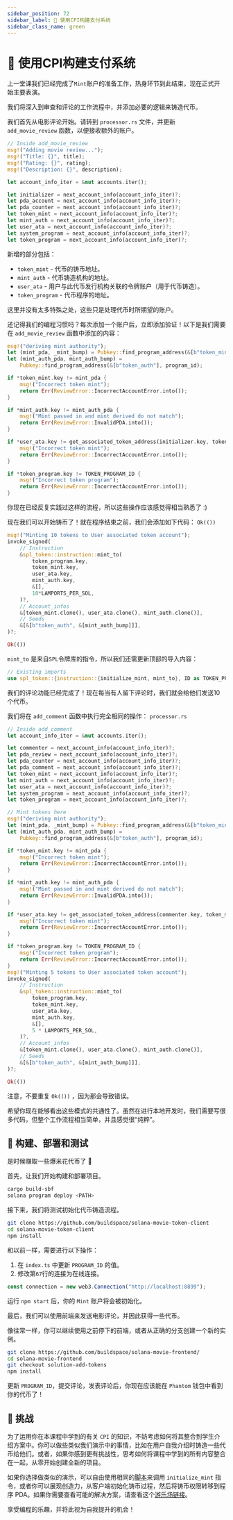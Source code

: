 ```yaml
---
sidebar_position: 72
sidebar_label: 💸 使用CPI构建支付系统
sidebar_class_name: green
---
```


# 💸 使用CPI构建支付系统

上一堂课我们已经完成了`Mint`账户的准备工作，热身环节到此结束，现在正式开始主要表演。

我们将深入到审查和评论的工作流程中，并添加必要的逻辑来铸造代币。

我们首先从电影评论开始。请转到 `processor.rs` 文件，并更新 `add_movie_review` 函数，以便接收额外的账户。

```rust
// Inside add_movie_review
msg!("Adding movie review...");
msg!("Title: {}", title);
msg!("Rating: {}", rating);
msg!("Description: {}", description);

let account_info_iter = &mut accounts.iter();

let initializer = next_account_info(account_info_iter)?;
let pda_account = next_account_info(account_info_iter)?;
let pda_counter = next_account_info(account_info_iter)?;
let token_mint = next_account_info(account_info_iter)?;
let mint_auth = next_account_info(account_info_iter)?;
let user_ata = next_account_info(account_info_iter)?;
let system_program = next_account_info(account_info_iter)?;
let token_program = next_account_info(account_info_iter)?;
```

新增的部分包括：

- `token_mint` - 代币的铸币地址。
- `mint_auth` - 代币铸造机构的地址。
- `user_ata` - 用户与此代币发行机构关联的令牌账户（用于代币铸造）。
- `token_program` - 代币程序的地址。

这里并没有太多特殊之处，这些只是处理代币时所期望的账户。

还记得我们的编程习惯吗？每次添加一个账户后，立即添加验证！以下是我们需要在 `add_movie_review` 函数中添加的内容：

```rust
msg!("deriving mint authority");
let (mint_pda, _mint_bump) = Pubkey::find_program_address(&[b"token_mint"], program_id);
let (mint_auth_pda, mint_auth_bump) =
    Pubkey::find_program_address(&[b"token_auth"], program_id);

if *token_mint.key != mint_pda {
    msg!("Incorrect token mint");
    return Err(ReviewError::IncorrectAccountError.into());
}

if *mint_auth.key != mint_auth_pda {
    msg!("Mint passed in and mint derived do not match");
    return Err(ReviewError::InvalidPDA.into());
}

if *user_ata.key != get_associated_token_address(initializer.key, token_mint.key) {
    msg!("Incorrect token mint");
    return Err(ReviewError::IncorrectAccountError.into());
}

if *token_program.key != TOKEN_PROGRAM_ID {
    msg!("Incorrect token program");
    return Err(ReviewError::IncorrectAccountError.into());
}
```

你现在已经反复实践过这样的流程，所以这些操作应该感觉得相当熟悉了 :)

现在我们可以开始铸币了！就在程序结束之前，我们会添加如下代码： `Ok(())`

```rust
msg!("Minting 10 tokens to User associated token account");
invoke_signed(
    // Instruction
    &spl_token::instruction::mint_to(
        token_program.key,
        token_mint.key,
        user_ata.key,
        mint_auth.key,
        &[],
        10*LAMPORTS_PER_SOL,
    )?,
    // Account_infos
    &[token_mint.clone(), user_ata.clone(), mint_auth.clone()],
    // Seeds
    &[&[b"token_auth", &[mint_auth_bump]]],
)?;

Ok(())
```

`mint_to` 是来自`SPL`令牌库的指令，所以我们还需更新顶部的导入内容：

```rust
// Existing imports
use spl_token::{instruction::{initialize_mint, mint_to}, ID as TOKEN_PROGRAM_ID};
```

我们的评论功能已经完成了！现在每当有人留下评论时，我们就会给他们发送10个代币。

我们将在 `add_comment` 函数中执行完全相同的操作： `processor.rs`

```rust
// Inside add_comment
let account_info_iter = &mut accounts.iter();

let commenter = next_account_info(account_info_iter)?;
let pda_review = next_account_info(account_info_iter)?;
let pda_counter = next_account_info(account_info_iter)?;
let pda_comment = next_account_info(account_info_iter)?;
let token_mint = next_account_info(account_info_iter)?;
let mint_auth = next_account_info(account_info_iter)?;
let user_ata = next_account_info(account_info_iter)?;
let system_program = next_account_info(account_info_iter)?;
let token_program = next_account_info(account_info_iter)?;

// Mint tokens here
msg!("deriving mint authority");
let (mint_pda, _mint_bump) = Pubkey::find_program_address(&[b"token_mint"], program_id);
let (mint_auth_pda, mint_auth_bump) =
    Pubkey::find_program_address(&[b"token_auth"], program_id);

if *token_mint.key != mint_pda {
    msg!("Incorrect token mint");
    return Err(ReviewError::IncorrectAccountError.into());
}

if *mint_auth.key != mint_auth_pda {
    msg!("Mint passed in and mint derived do not match");
    return Err(ReviewError::InvalidPDA.into());
}

if *user_ata.key != get_associated_token_address(commenter.key, token_mint.key) {
    msg!("Incorrect token mint");
    return Err(ReviewError::IncorrectAccountError.into());
}

if *token_program.key != TOKEN_PROGRAM_ID {
    msg!("Incorrect token program");
    return Err(ReviewError::IncorrectAccountError.into());
}
msg!("Minting 5 tokens to User associated token account");
invoke_signed(
    // Instruction
    &spl_token::instruction::mint_to(
        token_program.key,
        token_mint.key,
        user_ata.key,
        mint_auth.key,
        &[],
        5 * LAMPORTS_PER_SOL,
    )?,
    // Account_infos
    &[token_mint.clone(), user_ata.clone(), mint_auth.clone()],
    // Seeds
    &[&[b"token_auth", &[mint_auth_bump]]],
)?;

Ok(())
```

注意，不要重复 `Ok(())` ，因为那会导致错误。

希望你现在能够看出这些模式的共通性了。虽然在进行本地开发时，我们需要写很多代码，但整个工作流程相当简单，并且感觉很“纯粹”。

## 🚀 构建、部署和测试

是时候赚取一些爆米花代币了 🍿

首先，让我们开始构建和部署项目。

```bash
cargo build-sbf
solana program deploy <PATH>
```

接下来，我们将测试初始化代币铸造流程。

```bash
git clone https://github.com/buildspace/solana-movie-token-client
cd solana-movie-token-client
npm install
```

和以前一样，需要进行以下操作：

1. 在 `index.ts` 中更新 `PROGRAM_ID` 的值。
2. 修改第`67`行的连接为在线连接。

```ts
const connection = new web3.Connection("http://localhost:8899");
```

运行 `npm start` 后，你的 `Mint` 账户将会被初始化。

最后，我们可以使用前端来发送电影评论，并因此获得一些代币。

像往常一样，你可以继续使用之前停下的前端，或者从正确的分支创建一个新的实例。

```bash
git clone https://github.com/buildspace/solana-movie-frontend/
cd solana-movie-frontend
git checkout solution-add-tokens
npm install
```

更新 `PROGRAM_ID`，提交评论，发表评论后，你现在应该能在 `Phantom` 钱包中看到你的代币了！

## 🚢 挑战

为了运用你在本课程中学到的有关 `CPI` 的知识，不妨考虑如何将其整合到学生介绍方案中。你可以做些类似我们演示中的事情，比如在用户自我介绍时铸造一些代币给他们。或者，如果你感到更有挑战性，思考如何将课程中学到的所有内容整合在一起，从零开始创建全新的项目。

如果你选择做类似的演示，可以自由使用相同的[脚本](https://github.com/buildspace/solana-movie-token-client?utm_source=buildspace.so&utm_medium=buildspace_project)来调用 `initialize_mint` 指令，或者你可以展现创造力，从客户端初始化铸币过程，然后将铸币权限转移到程序 PDA。如果你需要查看可能的解决方案，请查看这个[游乐场链接](https://beta.solpg.io/631f631a77ea7f12846aee8d?utm_source=buildspace.so&utm_medium=buildspace_project)。

享受编程的乐趣，并将此视为自我提升的机会！
